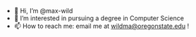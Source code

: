 - 👋 Hi, I’m @max-wild
- 👀 I’m interested in pursuing a degree in Computer Science
- 📫 How to reach me: email me at wildma@oregonstate.edu !
